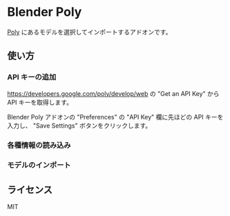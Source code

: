 # Blender Poly
[Poly](https://poly.google.com/) にあるモデルを選択してインポートするアドオンです。

## 使い方
### API キーの追加
https://developers.google.com/poly/develop/web の "Get an API Key" から API キーを取得します。

Blender Poly アドオンの "Preferences" の "API Key" 欄に先ほどの API キーを入力し、 "Save Settings" ボタンをクリックします。
### 各種情報の読み込み
### モデルのインポート
## ライセンス
MIT
